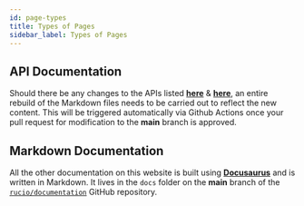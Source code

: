```yaml
---
id: page-types
title: Types of Pages
sidebar_label: Types of Pages
---
```


## API Documentation

Should there be any changes to the APIs listed
[__here__](https://github.com/rucio/rucio/tree/master/lib/rucio/web/rest/flaskapi/v1)
& [__here__](https://github.com/rucio/rucio/tree/master/lib/rucio/client), an
entire rebuild of the Markdown files needs to be carried out to reflect the new
content. This will be triggered automatically via Github Actions once your pull
request for modification to the **main** branch is approved.

## Markdown Documentation

All the other documentation on this website is built using
[__Docusaurus__](https://docusaurus.io/) and is written in Markdown. It lives in
the `docs` folder on the **main** branch of the
[`rucio/documentation`](https://github.com/rucio/documentation) GitHub
repository.

